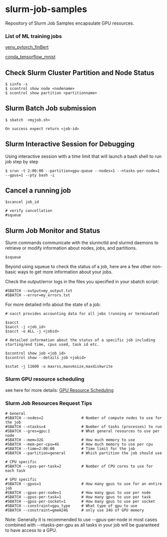 # slurm-job-samples
Repository of Slurm Job Samples encapsulate GPU resources.

### List of ML training jobs

[venv_pytorch_finBert](ml_train_gpu/venv_pytorch_finbert)

[conda_tensorflow_mnist](ml_train_gpu/spack_conda_tensorflow_mnist)

## Check Slurm Cluster Partition and Node Status
```
$ sinfo -s
$ scontrol show node <nodename>
$ scontrol show partition <partitionname>
```

## Slurm Batch Job submission
```
$ sbatch  <myjob.sh>

On success expect return <job-id>
```

## Slurm Interactive Session for Debugging 
Using interactive session with a time limit that will launch a bash shell to run job step by step
```
$ srun -t 2:00:00 --partition=gpu-queue --nodes=1 --ntasks-per-node=1 --gpus=1 --pty bash -i
```

## Cancel a running job 
```
$scancel job_id

# verify cancellation
#squeue
```

## Slurm Job Monitor and Status

Slurm commands communicate with the slurmctld and slurmd daemons to retrieve or modify information about nodes, jobs, and partitions.
```
$squeue
```
Beyond using squeue to check the status of a job, here are a few other non-basic ways to get more information about your jobs.

Check the output/error logs in the files you specified in your sbatch script:
```
#SBATCH --output=my_output.txt
#SBATCH --error=my_errors.txt
```
For more detailed info about the state of a job:
```
# sacct provides accounting data for all jobs (running or terminated)

$sacct
$sacct -j <job_id>
$sacct -o ALL -j <jobid>

# detailed information about the status of a specific job including starting/end time, cpus used, task id etc.

$scontrol show job <job_id>
$scontrol show --details job <jobid>

$sstat -j 11600 -o maxrss,maxvmsize,maxdiskwrite

```

### Slurm GPU resource scheduling
see here for more details: [GPU Resource Scheduling](docs/gpu_resource_scheduling.md)

### Slurm Job Resources Request Tips

```
# General
#SBATCH --nodes=2                 # Number of compute nodes to use for the job
#SBATCH --ntasks=4                # Number of tasks (processes) to run
#SBATCH --gres=gpu:1              # What general resources to use per node
#SBATCH --mem=32G                 # How much memory to use
#SBATCH --mem-per-cpu=4G          # How much memory to use per cpu
#SBATCH --time=2:00:00            # Time limit for the job
#SBATCH --partition=general       # Which partition the job should use
```
```
# CPU specific
#SBATCH --cpus-per-task=2         # Number of CPU cores to use for each task
```
```
# GPU specific 
#SBATCH --gpus=1                  # How many gpus to use for an entire job
#SBATCH --gpus-per-node=1         # How many gpus to use per node
#SBATCH --gpus-per-task=1         # How many gpus to use per task
#SBATCH --gpus-per-socket=1       # How many gpus to use per socket
#SBATCH --constraint=gpu_type     # What type of gpu to use
#SBATCH --constraint=gmem24G      # only use 24G of GPU memory
```

Note:
Generally it is recommended to use --gpus-per-node in most cases 
combined with --ntasks-per-gpu as all tasks in your job will be guaranteed 
to have access to a GPU.
